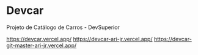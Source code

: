 # Devcar
Projeto de Catálogo de Carros - DevSuperior

https://devcar.vercel.app/
https://devcar-ari-jr.vercel.app/
https://devcar-git-master-ari-jr.vercel.app/
